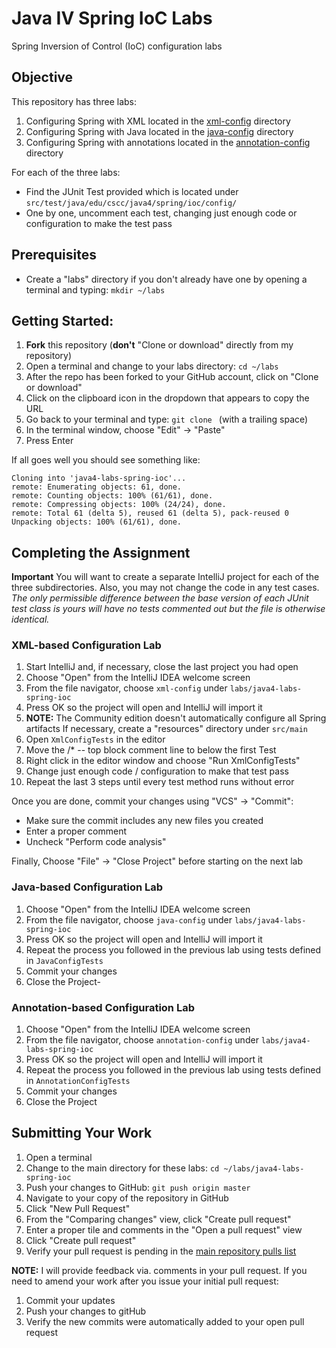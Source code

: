 # Java IV Spring IoC Labs

Spring Inversion of Control (IoC) configuration labs

## Objective

This repository has three labs:
1. Configuring Spring with XML located in the [xml-config](xml-config) directory
1. Configuring Spring with Java located in the [java-config](java-config) directory
1. Configuring Spring with annotations located in the [annotation-config](annotation-config) directory

For each of the three labs:
* Find the JUnit Test provided which is located under ``src/test/java/edu/cscc/java4/spring/ioc/config/``
* One by one, uncomment each test, changing just enough code or configuration to
make the test pass

## Prerequisites

* Create a "labs" directory if you don't already have one by opening a terminal
and typing:
``mkdir ~/labs``

## Getting Started:

1. __Fork__ this repository (__don't__ "Clone or download" directly from my repository)
1. Open a terminal and change to your labs directory:
``cd ~/labs``
1. After the repo has been forked to your GitHub account, click on "Clone or download"
1. Click on the clipboard icon in the dropdown that appears to copy the URL
1. Go back to your terminal and type: ``git clone `` (with a trailing space)
1. In the terminal window, choose "Edit" -> "Paste"
1. Press Enter

If all goes well you should see something like:
```
Cloning into 'java4-labs-spring-ioc'...
remote: Enumerating objects: 61, done.
remote: Counting objects: 100% (61/61), done.
remote: Compressing objects: 100% (24/24), done.
remote: Total 61 (delta 5), reused 61 (delta 5), pack-reused 0
Unpacking objects: 100% (61/61), done.
```

## Completing the Assignment

__Important__ You will want to create a separate IntelliJ project for each of the three subdirectories.
Also, you may not change the code in any test cases. _The only permissible difference between the base version of each JUnit test class is yours will have no tests commented out but the file is otherwise identical._

### XML-based Configuration Lab
1. Start IntelliJ and, if necessary, close the last project you had open
1. Choose "Open" from the IntelliJ IDEA welcome screen
1. From the file navigator, choose ``xml-config`` under ``labs/java4-labs-spring-ioc``
1. Press OK so the project will open and IntelliJ will import it
1. __NOTE:__ The Community edition doesn't automatically configure all Spring artifacts
If necessary, create a "resources" directory under ``src/main``
1. Open ``XmlConfigTests`` in the editor
1. Move the /* -- top block comment line to below the first Test
1. Right click in the editor window and choose "Run XmlConfigTests"
1. Change just enough code / configuration to make that test pass
1. Repeat the last 3 steps until every test method runs without error

Once you are done, commit your changes using "VCS" -> "Commit":
* Make sure the commit includes any new files you created
* Enter a proper comment
* Uncheck "Perform code analysis"

Finally, Choose "File" -> "Close Project" before starting on the next lab

### Java-based Configuration Lab
1. Choose "Open" from the IntelliJ IDEA welcome screen
1. From the file navigator, choose ``java-config`` under ``labs/java4-labs-spring-ioc``
1. Press OK so the project will open and IntelliJ will import it
1. Repeat the process you followed in the previous lab using tests defined in
``JavaConfigTests``
1. Commit your changes
1. Close the Project-

### Annotation-based Configuration Lab
1. Choose "Open" from the IntelliJ IDEA welcome screen
1. From the file navigator, choose ``annotation-config`` under ``labs/java4-labs-spring-ioc``
1. Press OK so the project will open and IntelliJ will import it
1. Repeat the process you followed in the previous lab using tests defined in
``AnnotationConfigTests``
1. Commit your changes
1. Close the Project

## Submitting Your Work

1. Open a terminal
1. Change to the main directory for these labs: ``cd ~/labs/java4-labs-spring-ioc``
1. Push your changes to GitHub: ``git push origin master``
1. Navigate to your copy of the repository in GitHub
1. Click "New Pull Request"
1. From the "Comparing changes" view, click "Create pull request"
1. Enter a proper tile and comments in the "Open a pull request" view
1. Click "Create pull request"
1. Verify your pull request is pending in the [main repository pulls list](https://github.com/jeff-anderson-cscc/java4-labs-spring-ioc/pulls)

__NOTE:__ I will provide feedback via. comments in your pull request.
If you need to amend your work after you issue your initial pull request:

1. Commit your updates
1. Push your changes to gitHub
1. Verify the new commits were automatically added to your open pull request
